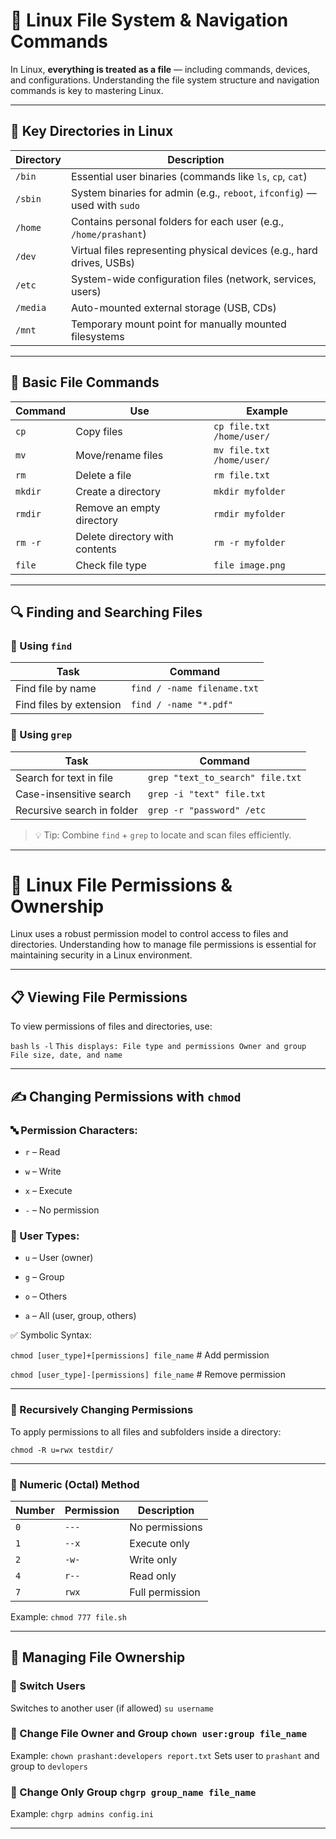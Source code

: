 # 📁 Linux File System & Navigation Commands

In Linux, **everything is treated as a file** — including commands, devices, and configurations. Understanding the file system structure and navigation commands is key to mastering Linux.

---

## 📂 Key Directories in Linux

| Directory | Description |
|-----------|-------------|
| `/bin`    | Essential user binaries (commands like `ls`, `cp`, `cat`) |
| `/sbin`   | System binaries for admin (e.g., `reboot`, `ifconfig`) — used with `sudo` |
| `/home`   | Contains personal folders for each user (e.g., `/home/prashant`) |
| `/dev`    | Virtual files representing physical devices (e.g., hard drives, USBs) |
| `/etc`    | System-wide configuration files (network, services, users) |
| `/media`  | Auto-mounted external storage (USB, CDs) |
| `/mnt`    | Temporary mount point for manually mounted filesystems |

---

## 🧭 Basic File Commands

| Command | Use | Example |
|---------|-----|---------|
| `cp` | Copy files | `cp file.txt /home/user/` |
| `mv` | Move/rename files | `mv file.txt /home/user/` |
| `rm` | Delete a file | `rm file.txt` |
| `mkdir` | Create a directory | `mkdir myfolder` |
| `rmdir` | Remove an empty directory | `rmdir myfolder` |
| `rm -r` | Delete directory with contents | `rm -r myfolder` |
| `file` | Check file type | `file image.png` |

---

## 🔍 Finding and Searching Files

### 🔎 Using `find`

| Task | Command |
|------|---------|
| Find file by name | `find / -name filename.txt` |
| Find files by extension | `find / -name "*.pdf"` |

### 🔎 Using `grep`

| Task | Command |
|------|---------|
| Search for text in file | `grep "text_to_search" file.txt` |
| Case-insensitive search | `grep -i "text" file.txt` |
| Recursive search in folder | `grep -r "password" /etc` |

> 💡 Tip: Combine `find` + `grep` to locate and scan files efficiently.

---

# 🔐 Linux File Permissions & Ownership

Linux uses a robust permission model to control access to files and directories. Understanding how to manage file permissions is essential for maintaining security in a Linux environment.

---

## 📋 Viewing File Permissions

To view permissions of files and directories, use:

``bash``
`ls -l`
`This displays: File type and permissions Owner and group File size, date, and name`

---

## ✍️ Changing Permissions with `chmod`

### 🔤 Permission Characters:

* `r` – Read

* `w` – Write

* `x` – Execute

* `-` – No permission

### 👤 User Types:

* `u` – User (owner)

* `g` – Group

* `o` – Others

* `a` – All (user, group, others)

✅ Symbolic Syntax:

`chmod [user_type]+[permissions] file_name`   # Add permission

`chmod [user_type]-[permissions] file_name`   # Remove permission

---

### 🔁 Recursively Changing Permissions

To apply permissions to all files and subfolders inside a directory:

`chmod -R u=rwx testdir/`

---

### 🔢 Numeric (Octal) Method

| Number | Permission | Description |
|---------|-----|---------|
| `0` | `---` | No permissions |
| `1` | `--x` | Execute only |
| `2` | `-w-` | Write only |
| `4` | `r--` | Read only |
| `7` | `rwx` | Full permission |

Example: `chmod 777 file.sh`

---

## 👑 Managing File Ownership 

### 🔁 Switch Users

Switches to another user (if allowed) `su username`

### 🔧 Change File Owner and Group `chown user:group file_name`

Example: `chown prashant:developers report.txt` Sets user to `prashant` and group to `devlopers`

### 🔧 Change Only Group `chgrp group_name file_name`

Example: `chgrp admins config.ini`

---












